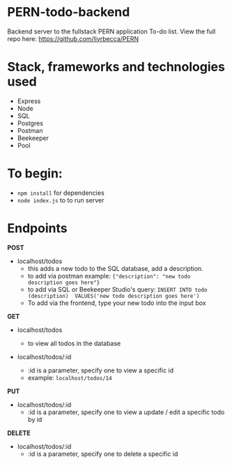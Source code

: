 # PERN-todo-backend

Backend server to the fullstack PERN application To-do list. 
View the full repo here: https://github.com/livrbecca/PERN

# Stack, frameworks and technologies used
- Express
- Node
- SQL
- Postgres
- Postman
- Beekeeper
- Pool

# To begin:
- ``npm install`` for dependencies
- ``node index.js`` to to run server

# Endpoints

**POST**
- localhost/todos
    - this adds a new todo to the SQL database, add a description.
    - to add via postman example:
    ``{"description": "new todo description goes here"}``
    - to add via SQL or Beekeeper Studio's query:
    ``INSERT INTO todo (description) 
      VALUES('new todo description goes here')``
    - To add via the frontend, type your new todo into the input box


**GET**
- localhost/todos
    - to view all todos in the database

- localhost/todos/:id
    - :id is a parameter, specify one to view a specific id
    - example:
    ``localhost/todos/14`` 
    
**PUT**
- localhost/todos/:id
    - :id is a parameter, specify one to view a update / edit a specific todo by id


**DELETE**
- localhost/todos/:id
    - :id is a parameter, specify one to delete a specific id



